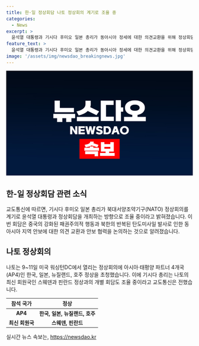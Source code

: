 ```yaml
---
title: 한·일 정상회담 나토 정상회의 계기로 조율 중
categories:
  - News
excerpt: >
  윤석열 대통령과 기시다 후미오 일본 총리가 동아시아 정세에 대한 의견교환을 위해 정상회담을 개최하고 있습니다. 교도통신에 따르면, 중국의 패권주의적 행동과 북한의 탄도미사일 발사 등을 고려하여 안보 협력을 논의할 예정입니다. 또한, 나토의 정상회의에 참석하는데 초청된 AP4 국가들과의 회담도 조율 중이라고 전해졌습니다.
feature_text: >
  윤석열 대통령과 기시다 후미오 일본 총리가 동아시아 정세에 대한 의견교환을 위해 정상회담을 개최하고 있습니다. 교도통신에 따르면, 중국의 패권주의적 행동과 북한의 탄도미사일 발사 등을 고려하여 안보 협력을 논의할 예정입니다. 또한, 나토의 정상회의에 참석하는데 초청된 AP4 국가들과의 회담도 조율 중이라고 전해졌습니다.
image: '/assets/img/newsdao_breakingnews.jpg'
---
```


<p><img src="/assets/img/newsdao_breakingnews.jpg" alt="bookingtag 속보" /></p>

<h2 data-ke-size="size26">한-일 정상회담 관련 소식</h2>

<p data-ke-size="size16">교도통신에 따르면, 기시다 후미오 일본 총리가 북대서양조약기구(NATO) 정상회의를 계기로 윤석열 대통령과 정상회담을 개최하는 방향으로 조율 중이라고 밝혀졌습니다. 이번 회담은 중국의 강화된 패권주의적 행동과 북한의 반복된 탄도미사일 발사로 인한 동아시아 지역 안보에 대한 의견 교환과 안보 협력을 논의하는 것으로 알려졌습니다.</p>

<h2 data-ke-size="size26">나토 정상회의</h2>

<p data-ke-size="size16">나토는 9~11일 미국 워싱턴DC에서 열리는 정상회의에 아시아·태평양 파트너 4개국(AP4)인 한국, 일본, 뉴질랜드, 호주 정상을 초청했습니다. 이에 기시다 총리는 나토의 최신 회원국인 스웨덴과 핀란드 정상과의 개별 회담도 조율 중이라고 교도통신은 전했습니다.</p>

<table>
<thead>
    <tr>
        <th>참석 국가</th>
        <th>정상</th>
    </tr>
</thead>
<tbody>
    <tr>
        <td style="text-align: center; height: 17px;"><b>AP4</b></td>
        <td style="text-align: center; height: 17px;"><b>한국, 일본, 뉴질랜드, 호주</b></td>
    </tr>
    <tr>
        <td style="text-align: center; height: 17px;"><b>최신 회원국</b></td>
        <td style="text-align: center; height: 17px;"><b>스웨덴, 핀란드</b></td>
    </tr>
</tbody>
</table>
실시간 뉴스 속보는, <a href="https://newsdao.kr" rel="dofollow">https://newsdao.kr</a>


